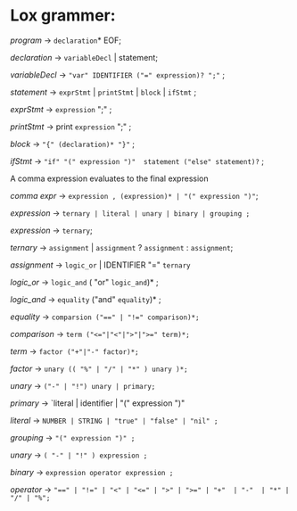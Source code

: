  # Lox grammer: 
 *program*          → `declaration`* EOF;
 
 *declaration*      → `variableDecl` | statement;
 
 *variableDecl*     → `"var" IDENTIFIER ("=" expression)? ";"` ;
 
 *statement*        → `exprStmt` | `printStmt` | `block` | `ifStmt` ;
 
 *exprStmt*         → `expression` ";" ;
 
 *printStmt*        → print `expression` ";" ;
 
 *block*            → `"{" (declaration)* "}"` ;
 
 *ifStmt*           → `"if" "(" expression ")"  statement ("else" statement)?` ;
 
 A comma expression evaluates to the final expression
 
 *comma expr*  → `expression , (expression)* | "(" expression ")"`;

 *expression*     → `ternary
                   | literal
                   | unary
                   | binary
                   | grouping ;`


 *expression*  → `ternary`;
 
 *ternary*     → `assignment` | `assignment` ? `assignment` : `assignment`;
 
 *assignment*  → `logic_or` | IDENTIFIER "=" `ternary`
 
 *logic_or*    → `logic_and` ( "or" `logic_and`)* ;
 
 *logic_and*   → `equality` ("and" `equality`)* ; 

 *equality*    → `comparsion ("==" | "!=" comparison)*;`

 *comparison*  → `term ("<="|"<"|">"|">=" term)*;`

 *term*        → `factor ("+"|"-" factor)*;`

 *factor*      → `unary (( "%" | "/" | "*" ) unary )*;`

 *unary*       → `("-" | "!") unary | primary;`

 *primary*     → `literal | identifier | "(" expression ")"
 
 *literal*        → `NUMBER | STRING | "true" | "false" | "nil" ;`

 *grouping*       → `"(" expression ")" ;`

 *unary*          → `( "-" | "!" ) expression ;`

 *binary*         → `expression operator expression ;`

 *operator*       → `"==" | "!=" | "<" | "<=" | ">" | ">="
                  | "+"  | "-"  | "*" | "/" | "%";`